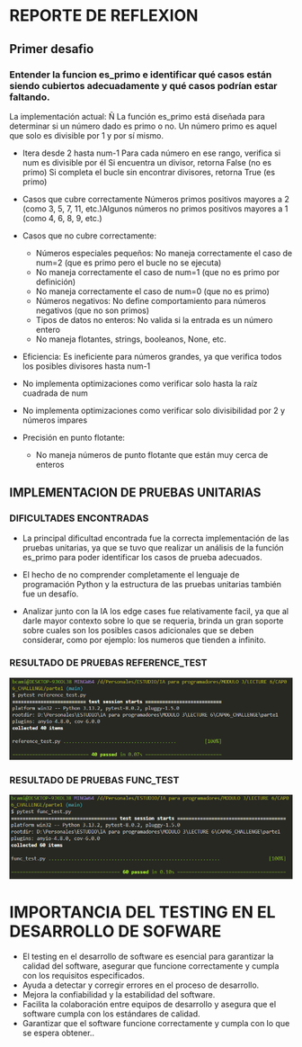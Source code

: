 # REPORTE DE REFLEXION

## Primer desafio

### Entender la funcion es_primo e identificar qué casos están siendo cubiertos adecuadamente y qué casos podrían estar faltando.

La implementación actual:
Ñ
La función es_primo está diseñada para determinar si un número dado es primo o no. Un número primo es aquel que solo es divisible por 1 y por sí mismo.

- Itera desde 2 hasta num-1 Para cada número en ese rango, verifica si num es divisible por él Si encuentra un divisor, retorna False (no es primo) Si completa el bucle sin encontrar divisores, retorna True (es primo)

- Casos que cubre correctamente Números primos positivos mayores a 2 (como 3, 5, 7, 11, etc.)Algunos números no primos positivos mayores a 1 (como 4, 6, 8, 9, etc.)

- Casos que no cubre correctamente:

  - Números especiales pequeños: No maneja correctamente el caso de num=2 (que es primo pero el bucle no se ejecuta)
  - No maneja correctamente el caso de num=1 (que no es primo por definición)
  - No maneja correctamente el caso de num=0 (que no es primo)
  - Números negativos: No define comportamiento para números negativos (que no son primos)
  - Tipos de datos no enteros: No valida si la entrada es un número entero
  - No maneja flotantes, strings, booleanos, None, etc.

- Eficiencia: Es ineficiente para números grandes, ya que verifica todos los posibles divisores hasta num-1
- No implementa optimizaciones como verificar solo hasta la raíz cuadrada de num
- No implementa optimizaciones como verificar solo divisibilidad por 2 y números impares

- Precisión en punto flotante:
  - No maneja números de punto flotante que están muy cerca de enteros

## IMPLEMENTACION DE PRUEBAS UNITARIAS

### DIFICULTADES ENCONTRADAS

- La principal dificultad encontrada fue la correcta implementación de las pruebas unitarias, ya que se tuvo que realizar un análisis de la función es_primo para poder identificar los casos de prueba adecuados.

- El hecho de no comprender completamente el lenguaje de programación Python y la estructura de las pruebas unitarias también fue un desafío.

- Analizar junto con la IA los edge cases fue relativamente facil, ya que al darle mayor contexto sobre lo que se requeria, brinda un gran soporte sobre cuales son los posibles casos adicionales que se deben considerar, como por ejemplo: los numeros que tienden a infinito.

### RESULTADO DE PRUEBAS REFERENCE_TEST

![alt text](resultado_reference_test_py.png)

### RESULTADO DE PRUEBAS FUNC_TEST

![alt text](resultado_func_test_py.png)

# IMPORTANCIA DEL TESTING EN EL DESARROLLO DE SOFWARE

- El testing en el desarrollo de software es esencial para garantizar la calidad del software, asegurar que funcione correctamente y cumpla con los requisitos especificados.
- Ayuda a detectar y corregir errores en el proceso de desarrollo.
- Mejora la confiabilidad y la estabilidad del software.
- Facilita la colaboración entre equipos de desarrollo y asegura que el software cumpla con los estándares de calidad.
- Garantizar que el software funcione correctamente y cumpla con lo que se espera obtener..
